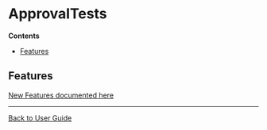 <!--
This file was generate by MarkdownSnippets.
Source File: /approvaltests/docs/mdsource/README.source.md
To change this file edit the source file and then re-run the generation using either the dotnet global tool (https://github.com/SimonCropp/MarkdownSnippets#markdownsnippetstool) or using the api (https://github.com/SimonCropp/MarkdownSnippets#running-as-a-unit-test).
-->
<a id="top"></a>

# ApprovalTests 



<!-- START doctoc generated TOC please keep comment here to allow auto update -->
<!-- DON'T EDIT THIS SECTION, INSTEAD RE-RUN doctoc TO UPDATE -->
**Contents**

- [Features](#features)

<!-- END doctoc generated TOC please keep comment here to allow auto update -->

## Features
[New Features documented here](Features.md#top)



---

[Back to User Guide](README.md#top)
